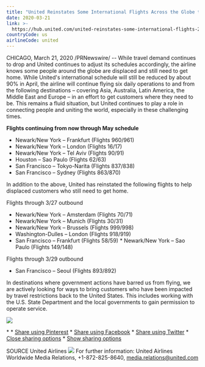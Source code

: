 ```yaml
---
title: "United Reinstates Some International Flights Across the Globe to Help Customers Get Where they Need to Be"
date: 2020-03-21
link: >-
  https://hub.united.com/united-reinstates-some-international-flights-2645561947.html
countryCode: us
airlineCode: united
---
```

CHICAGO, March 21, 2020 /PRNewswire/ -- While travel demand continues to drop and United continues to adjust its schedules accordingly, the airline knows some people around the globe are displaced and still need to get home. While United's international schedule will still be reduced by about 90% in April, the airline will continue flying six daily operations to and from the following destinations – covering Asia, Australia, Latin America, the Middle East and Europe – in an effort to get customers where they need to be. This remains a fluid situation, but United continues to play a role in connecting people and uniting the world, especially in these challenging times.

**Flights continuing from now through May schedule**

* Newark/New York – Frankfurt (Flights 960/961)
* Newark/New York – London (Flights 16/17)
* Newark/New York – Tel Aviv (Flights 90/91)
* Houston – Sao Paulo (Flights 62/63)
* San Francisco – Tokyo-Narita (Flights 837/838)
* San Francisco – Sydney (Flights 863/870)

In addition to the above, United has reinstated the following flights to help displaced customers who still need to get home.

Flights through 3/27 outbound

* Newark/New York – Amsterdam (Flights 70/71)
* Newark/New York – Munich (Flights 30/31)
* Newark/New York – Brussels (Flights 999/998)
* Washington-Dulles – London (Flights 918/919)
* San Francisco – Frankfurt (Flights 58/59) * Newark/New York – Sao Paulo (Flights 149/148)

Flights through 3/29 outbound

* San Francisco – Seoul (Flights 893/892)

In destinations where government actions have barred us from flying, we are actively looking for ways to bring customers who have been impacted by travel restrictions back to the United States. This includes working with the U.S. State Department and the local governments to gain permission to operate service.

[](https://mma.prnewswire.com/media/95577/united_airlines_logo.html)

[![](https://assets.rebelmouse.io/eyJhbGciOiJIUzI1NiIsInR5cCI6IkpXVCJ9.eyJpbWFnZSI6Imh0dHBzOi8vYXNzZXRzLnJibC5tcy8xODA1NzM2OS9vcmlnaW4uanBnIiwiZXhwaXJlc19hdCI6MTYwMDM3MjM3N30.xXLQSs_dozJs8RX9PKFLR-dnalkIFOzoEXf6bvk7Jqw/img.jpg?width=980)](https://mma.prnewswire.com/media/95577/united_airlines_logo.html)

[](https://mma.prnewswire.com/media/95577/united_airlines_logo.html) [](https://mma.prnewswire.com/media/95577/united_airlines_logo.html) * [](https://mma.prnewswire.com/media/95577/united_airlines_logo.html) [](https://mma.prnewswire.com/media/95577/united_airlines_logo.html) * [](https://mma.prnewswire.com/media/95577/united_airlines_logo.html)[Share using Pinterest](http://pinterest.com/pin/create/button/?url=https%3A%2F%2Fhub.united.com%2Funited-reinstates-some-international-flights-2645561947.html%23eb2bc&media;=&description;=United%20Reinstates%20Some%20International%20Flights) * [Share using Facebook](http://www.facebook.com/dialog/feed?app_id=409722806514172&display;=popup&link;=https%3A%2F%2Fhub.united.com%2Funited-reinstates-some-international-flights-2645561947.html%3Fxrs=RebelMouse_fb%23eb2bc&picture;=&redirect;_uri=https://hub.united.com/static/fb_exit.html?fb=https%3A%2F%2Fhub.united.com%2Funited-reinstates-some-international-flights-2645561947.html%3F) * [Share using Twitter](https://twitter.com/intent/tweet?url=https%3A%2F%2Fhub.united.com%2Funited-reinstates-some-international-flights-2645561947.html%3Fxrs=RebelMouse_tw%23eb2bc&text;=United%20Reinstates%20Some%20International%20Flights%20Across%20the%20Globe%20to%20Help%20Customers%20Get%20Where%20they%20Need%20to%20Be%20via%20%40united) * [Close sharing options](# "Close sharing options") * [Show sharing options](# "Show sharing options")

SOURCE United Airlines ![](https://rt.prnewswire.com/rt.gif?NewsItemId=CG58492&Transmission;_Id=202003212000PR_NEWS_USPR_____CG58492&DateId;=20200321) For further information: United Airlines Worldwide Media Relations, +1-872-825-8640, media.relations@united.com
